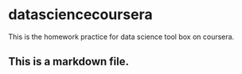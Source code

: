 # datasciencecoursera
This is the homework practice for data science tool box on coursera.
## This is a markdown file.
